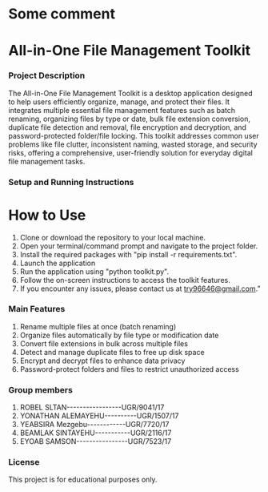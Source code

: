 # Some comment
# All-in-One File Management Toolkit

### Project Description
The All-in-One File Management Toolkit is a desktop application designed to help users efficiently organize, manage, and protect their files. It integrates multiple essential file management features such as batch renaming, organizing files by type or date, bulk file extension conversion, duplicate file detection and removal, file encryption and decryption, and password-protected folder/file locking. This toolkit addresses common user problems like file clutter, inconsistent naming, wasted storage, and security risks, offering a comprehensive, user-friendly solution for everyday digital file management tasks.

### Setup and Running Instructions
# How to Use

1. Clone or download the repository to your local machine.
2. Open your terminal/command prompt and navigate to the project folder.
3. Install the required packages with "pip install -r requirements.txt".
4. Launch the application
5. Run the application using "python toolkit.py".
6. Follow the on-screen instructions to access the toolkit features.
7. If you encounter any issues, please contact us at try96646@gmail.com.”

### Main Features

1. Rename multiple files at once (batch renaming)
2. Organize files automatically by file type or modification date
3. Convert file extensions in bulk across multiple files
4. Detect and manage duplicate files to free up disk space
5. Encrypt and decrypt files to enhance data privacy
6. Password-protect folders and files to restrict unauthorized access

### Group members

1. ROBEL SLTAN-----------------UGR/9041/17
2. YONATHAN ALEMAYEHU----------UGR/1507/17
3. YEABSIRA Mezgebu------------UGR/7720/17
4. BEAMLAK SINTAYEHU-----------UGR/2116/17
5. EYOAB SAMSON----------------UGR/7523/17

### License
This project is for educational purposes only.


  
   



